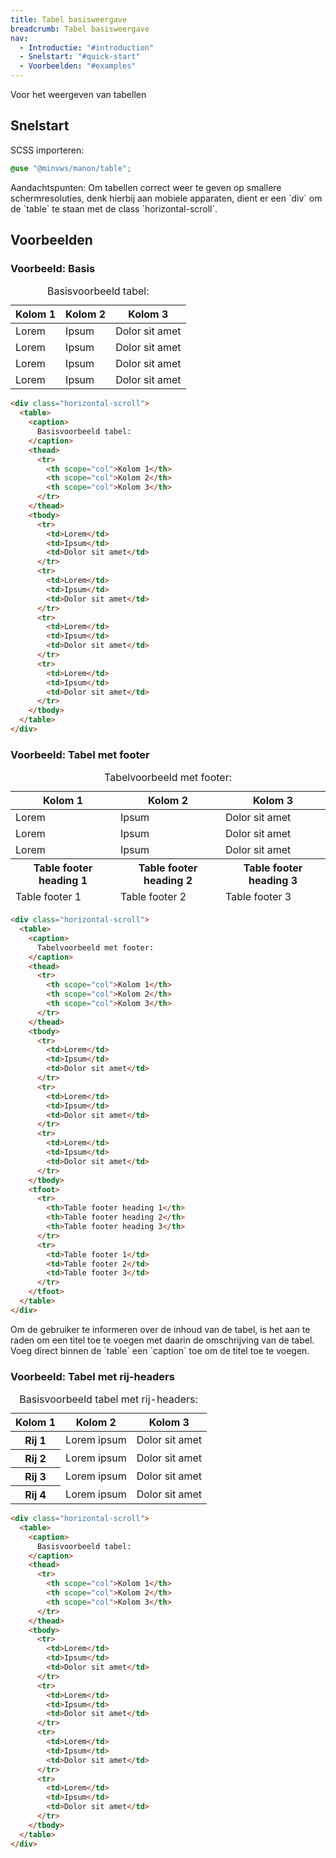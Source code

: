 ```yaml
---
title: Tabel basisweergave
breadcrumb: Tabel basisweergave
nav:
  - Introductie: "#introduction"
  - Snelstart: "#quick-start"
  - Voorbeelden: "#examples"
---
```

<p class="introduction">Voor het weergeven van tabellen</p>

<h2 id="quick-start">Snelstart</h2>

SCSS importeren:

```scss
@use "@minvws/manon/table";
```

<p class="explanation">
  <span>Aandachtspunten:</span>
  Om tabellen correct weer te geven op smallere schermresoluties, denk hierbij
  aan mobiele apparaten, dient er een `div` om de `table` te staan met de
  class `horizontal-scroll`.
</p>

<h2 id="examples">Voorbeelden</h2>

### Voorbeeld: Basis

<div class="horizontal-scroll">
  <table>
    <caption>Basisvoorbeeld tabel:</caption>
    <thead>
      <tr>
        <th scope="col">Kolom 1</th>
        <th scope="col">Kolom 2</th>
        <th scope="col">Kolom 3</th>
      </tr>
    </thead>
    <tbody>
      <tr>
        <td>Lorem</td>
        <td>Ipsum</td>
        <td>Dolor sit amet</td>
      </tr>
      <tr>
        <td>Lorem</td>
        <td>Ipsum</td>
        <td>Dolor sit amet</td>
      </tr>
      <tr>
        <td>Lorem</td>
        <td>Ipsum</td>
        <td>Dolor sit amet</td>
      </tr>
      <tr>
        <td>Lorem</td>
        <td>Ipsum</td>
        <td>Dolor sit amet</td>
      </tr>
    </tbody>
  </table>
</div>

```html
<div class="horizontal-scroll">
  <table>
    <caption>
      Basisvoorbeeld tabel:
    </caption>
    <thead>
      <tr>
        <th scope="col">Kolom 1</th>
        <th scope="col">Kolom 2</th>
        <th scope="col">Kolom 3</th>
      </tr>
    </thead>
    <tbody>
      <tr>
        <td>Lorem</td>
        <td>Ipsum</td>
        <td>Dolor sit amet</td>
      </tr>
      <tr>
        <td>Lorem</td>
        <td>Ipsum</td>
        <td>Dolor sit amet</td>
      </tr>
      <tr>
        <td>Lorem</td>
        <td>Ipsum</td>
        <td>Dolor sit amet</td>
      </tr>
      <tr>
        <td>Lorem</td>
        <td>Ipsum</td>
        <td>Dolor sit amet</td>
      </tr>
    </tbody>
  </table>
</div>
```

### Voorbeeld: Tabel met footer

<div class="horizontal-scroll">
  <table>
    <caption>Tabelvoorbeeld met footer:</caption>
    <thead>
      <tr>
        <th scope="col">Kolom 1</th>
        <th scope="col">Kolom 2</th>
        <th scope="col">Kolom 3</th>
      </tr>
    </thead>
    <tbody>
      <tr>
        <td>Lorem</td>
        <td>Ipsum</td>
        <td>Dolor sit amet</td>
      </tr>
      <tr>
        <td>Lorem</td>
        <td>Ipsum</td>
        <td>Dolor sit amet</td>
      </tr>
      <tr>
        <td>Lorem</td>
        <td>Ipsum</td>
        <td>Dolor sit amet</td>
      </tr>
    </tbody>
    <tfoot>
      <tr>
        <th scope="col">Table footer heading 1</th>
        <th scope="col">Table footer heading 2</th>
        <th scope="col">Table footer heading 3</th>
      </tr>
      <tr>
        <td>Table footer 1</td>
        <td>Table footer 2</td>
        <td>Table footer 3</td>
      </tr>
    </tfoot>
  </table>
</div>

```html
<div class="horizontal-scroll">
  <table>
    <caption>
      Tabelvoorbeeld met footer:
    </caption>
    <thead>
      <tr>
        <th scope="col">Kolom 1</th>
        <th scope="col">Kolom 2</th>
        <th scope="col">Kolom 3</th>
      </tr>
    </thead>
    <tbody>
      <tr>
        <td>Lorem</td>
        <td>Ipsum</td>
        <td>Dolor sit amet</td>
      </tr>
      <tr>
        <td>Lorem</td>
        <td>Ipsum</td>
        <td>Dolor sit amet</td>
      </tr>
      <tr>
        <td>Lorem</td>
        <td>Ipsum</td>
        <td>Dolor sit amet</td>
      </tr>
    </tbody>
    <tfoot>
      <tr>
        <th>Table footer heading 1</th>
        <th>Table footer heading 2</th>
        <th>Table footer heading 3</th>
      </tr>
      <tr>
        <td>Table footer 1</td>
        <td>Table footer 2</td>
        <td>Table footer 3</td>
      </tr>
    </tfoot>
  </table>
</div>
```

<p class="explanation">
  Om de gebruiker te informeren over de inhoud van de tabel, is het aan te raden om een
  titel toe te voegen met daarin de omschrijving van de tabel. Voeg direct binnen de
  `table` een `caption` toe om de titel toe te voegen.
</p>

### Voorbeeld: Tabel met rij-headers

<div class="horizontal-scroll">
  <table>
    <caption>Basisvoorbeeld tabel met rij-headers:</caption>
    <thead>
      <tr>
        <th scope="col">Kolom 1</th>
        <th scope="col">Kolom 2</th>
        <th scope="col">Kolom 3</th>
      </tr>
    </thead>
    <tbody>
      <tr>
        <th scope="row">Rij 1</th>
        <td>Lorem ipsum</td>
        <td>Dolor sit amet</td>
      </tr>
      <tr>
        <th scope="row">Rij 2</th>
        <td>Lorem ipsum</td>
        <td>Dolor sit amet</td>
      </tr>
      <tr>
        <th scope="row">Rij 3</th>
        <td>Lorem ipsum</td>
        <td>Dolor sit amet</td>
      </tr>
      <tr>
        <th scope="row">Rij 4</th>
        <td>Lorem ipsum</td>
        <td>Dolor sit amet</td>
      </tr>
    </tbody>
  </table>
</div>

```html
<div class="horizontal-scroll">
  <table>
    <caption>
      Basisvoorbeeld tabel:
    </caption>
    <thead>
      <tr>
        <th scope="col">Kolom 1</th>
        <th scope="col">Kolom 2</th>
        <th scope="col">Kolom 3</th>
      </tr>
    </thead>
    <tbody>
      <tr>
        <td>Lorem</td>
        <td>Ipsum</td>
        <td>Dolor sit amet</td>
      </tr>
      <tr>
        <td>Lorem</td>
        <td>Ipsum</td>
        <td>Dolor sit amet</td>
      </tr>
      <tr>
        <td>Lorem</td>
        <td>Ipsum</td>
        <td>Dolor sit amet</td>
      </tr>
      <tr>
        <td>Lorem</td>
        <td>Ipsum</td>
        <td>Dolor sit amet</td>
      </tr>
    </tbody>
  </table>
</div>
```
